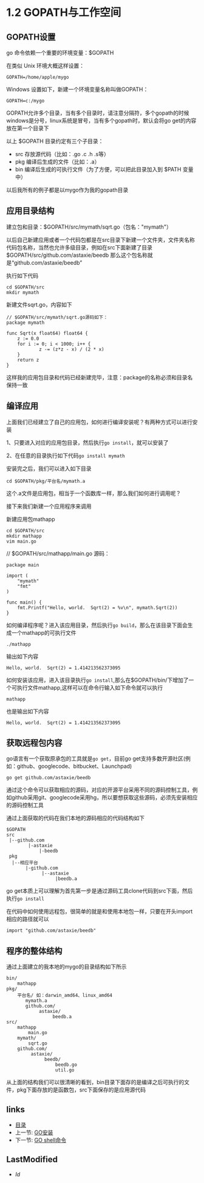 # 1.2 GOPATH与工作空间

## GOPATH设置
  go 命令依赖一个重要的环境变量：$GOPATH

  在类似 Unix 环境大概这样设置：

	GOPATH=/home/apple/mygo

  Windows 设置如下，新建一个环境变量名称叫做GOPATH：
  	
  	GOPATH=c:/mygo

GOPATH允许多个目录，当有多个目录时，请注意分隔符，多个gopath的时候windows是分号，linux系统是冒号，当有多个gopath时，默认会将go get的内容放在第一个目录下


以上 $GOPATH 目录约定有三个子目录：

- src 存放源代码（比如：.go .c .h .s等）
- pkg 编译后生成的文件（比如：.a）
- bin 编译后生成的可执行文件（为了方便，可以把此目录加入到 $PATH 变量中）

以后我所有的例子都是以mygo作为我的gopath目录

## 应用目录结构
建立包和目录：$GOPATH/src/mymath/sqrt.go（包名："mymath"）

以后自己新建应用或者一个代码包都是在src目录下新建一个文件夹，文件夹名称代码包名称，当然也允许多级目录，例如在src下面新建了目录$GOPATH/src/github.com/astaxie/beedb 那么这个包名称就是“github.com/astaxie/beedb”

执行如下代码

	cd $GOPATH/src
	mkdir mymath
	
新建文件sqrt.go，内容如下

	// $GOPATH/src/mymath/sqrt.go源码如下：
	package mymath

	func Sqrt(x float64) float64 {
        z := 0.0
        for i := 0; i < 1000; i++ {
                z -= (z*z - x) / (2 * x)
        }
        return z
	}
	
这样我的应用包目录和代码已经新建完毕，注意：package的名称必须和目录名保持一致

## 编译应用
上面我们已经建立了自己的应用包，如何进行编译安装呢？有两种方式可以进行安装

1、只要进入对应的应用包目录，然后执行`go install`，就可以安装了

2、在任意的目录执行如下代码`go install mymath`

安装完之后，我们可以进入如下目录

	cd $GOPATH/pkg/平台名/mymath.a
	
这个.a文件是应用包，相当于一个函数库一样，那么我们如何进行调用呢？

接下来我们新建一个应用程序来调用

新建应用包mathapp

	cd $GOPATH/src
	mkdir mathapp
	vim main.go
	
// $GOPATH/src/mathapp/main.go 源码：

	package main

	import (
        "mymath"
        "fmt"
	)

	func main() {
        fmt.Printf("Hello, world.  Sqrt(2) = %v\n", mymath.Sqrt(2))
	}

如何编译程序呢？进入该应用目录，然后执行`go build`，那么在该目录下面会生成一个mathapp的可执行文件

	./mathapp

输出如下内容

	Hello, world.  Sqrt(2) = 1.414213562373095
	
如何安装该应用，进入该目录执行`go install`,那么在$GOPATH/bin/下增加了一个可执行文件mathapp,这样可以在命令行输入如下命令就可以执行

	mathapp
	
也是输出如下内容

	Hello, world.  Sqrt(2) = 1.414213562373095		

## 获取远程包内容
   go语言有一个获取原承包的工具就是`go get`，目前go get支持多数开源社区(例如：github、googlecode、bitbucket、Launchpad)
   
    go get github.com/astaxie/beedb

通过这个命令可以获取相应的源码，对应的开源平台采用不同的源码控制工具，例如github采用git、googlecode采用hg，所以要想获取这些源码，必须先安装相应的源码控制工具

通过上面获取的代码在我们本地的源码相应的代码结构如下

	$GOPATH
    src
     |--github.com
            |-astaxie
                |-beedb
     pkg
      |--相应平台
           |-github.com
                 |--astaxie
                      |beedb.a
                      
go get本质上可以理解为首先第一步是通过源码工具clone代码到src下面，然后执行`go install`  

在代码中如何使用远程包，很简单的就是和使用本地包一样，只要在开头import相应的路径就可以

	import "github.com/astaxie/beedb"	                                    

## 程序的整体结构
通过上面建立的我本地的mygo的目录结构如下所示

	bin/
    	mathapp
	pkg/
    	平台名/ 如：darwin_amd64、linux_amd64
           mymath.a
           github.com/
                astaxie/
                     beedb.a
	src/   
    	mathapp
            main.go
        mymath/
            sqrt.go
        github.com/
             astaxie/
                  beedb/    
                      beedb.go
                      util.go
                 
从上面的结构我们可以很清晰的看到，bin目录下面存的是编译之后可执行的文件，pkg下面存放的是函数包，src下面保存的是应用源代码

## links
   * [目录](<preface.md>)
   * 上一节: [GO安装](<1.1.md>)
   * 下一节: [GO shell命令](<1.3.md>)

## LastModified 
   * $Id$